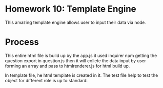 # Homework 10: Template Engine

This amazing template engine allows user to input their data via node.

# Process

This entire html file is build up by the app.js
it used inquirer npm getting the question export in 
question.js
then it will collete the data input by user forming an array and pass to htmlrenderer.js for html build up. 

In template file, he html template is created in it. The test file help to test the object for different role is up to standard.